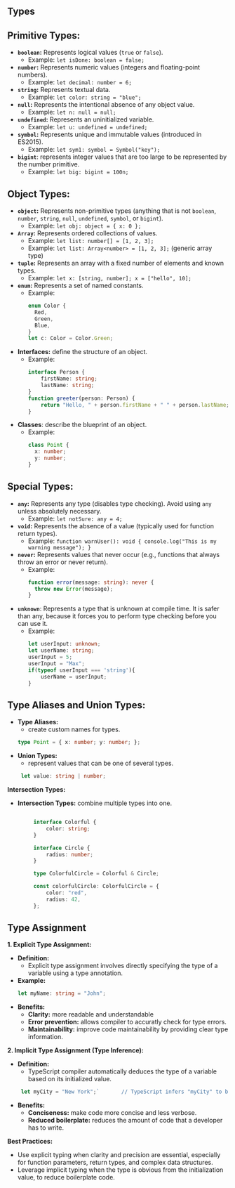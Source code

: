 ## Types

## **Primitive Types:**

* **`boolean`:** Represents logical values (`true` or `false`).
    * Example: `let isDone: boolean = false;`
* **`number`:** Represents numeric values (integers and floating-point numbers).
    * Example: `let decimal: number = 6;`
* **`string`:** Represents textual data.
    * Example: `let color: string = "blue";`
* **`null`:** Represents the intentional absence of any object value.
    * Example: `let n: null = null;`
* **`undefined`:** Represents an uninitialized variable.
    * Example: `let u: undefined = undefined;`
* **`symbol`:** Represents unique and immutable values (introduced in ES2015).
    * Example: `let sym1: symbol = Symbol("key");`
* **`bigint`**: represents integer values that are too large to be represented by the number primitive.
    * Example: `let big: bigint = 100n;`

## **Object Types:**

* **`object`:** Represents non-primitive types (anything that is not `boolean`, `number`, `string`, `null`, `undefined`, `symbol`, or `bigint`).
    * Example: `let obj: object = { x: 0 };`
* **`Array`:** Represents ordered collections of values.
    * Example: `let list: number[] = [1, 2, 3];`
    * Example: `let list: Array<number> = [1, 2, 3];` (generic array type)
* **`tuple`:** Represents an array with a fixed number of elements and known types.
    * Example: `let x: [string, number]; x = ["hello", 10];`
* **`enum`:** Represents a set of named constants.
    * Example:
        ```typescript
        enum Color {
          Red,
          Green,
          Blue,
        }
        let c: Color = Color.Green;
        ```
* **Interfaces:** define the structure of an object.
    * Example:
        ```typescript
        interface Person {
            firstName: string;
            lastName: string;
        }
        function greeter(person: Person) {
            return "Hello, " + person.firstName + " " + person.lastName;
        }
        ```
* **Classes**: describe the blueprint of an object.
    * Example:
        ```typescript
        class Point {
          x: number;
          y: number;
        }
        ```

## **Special Types:**

* **`any`:** Represents any type (disables type checking). Avoid using `any` unless absolutely necessary.
    * Example: `let notSure: any = 4;`
* **`void`:** Represents the absence of a value (typically used for function return types).
    * Example: `function warnUser(): void { console.log("This is my warning message"); }`
* **`never`:** Represents values that never occur (e.g., functions that always throw an error or never return).
    * Example:
        ```typescript
        function error(message: string): never {
          throw new Error(message);
        }
        ```
* **`unknown`**: Represents a type that is unknown at compile time. It is safer than any, because it forces you to perform type checking before you can use it.
    * Example:
        ```typescript
        let userInput: unknown;
        let userName: string;
        userInput = 5;
        userInput = "Max";
        if(typeof userInput === 'string'){
            userName = userInput;
        }

        ```

## **Type Aliases and Union Types:**

* **Type Aliases:**
   * create custom names for types.
  ```typescript
  type Point = { x: number; y: number; };
  ```
* **Union Types:**
   * represent values that can be one of several types.
  ```typescript
   let value: string | number;
  ```

**Intersection Types:**

* **Intersection Types:** combine multiple types into one.

   ```typescript
  
        interface Colorful {
            color: string;
        }

        interface Circle {
            radius: number;
        }

        type ColorfulCircle = Colorful & Circle;

        const colorfulCircle: ColorfulCircle = {
            color: "red",
            radius: 42,
        };
   ```

## Type Assignment
**1. Explicit Type Assignment:**

* **Definition:**
    * Explicit type assignment involves directly specifying the type of a variable using a type annotation.
* **Example:**
  ```typescript
  let myName: string = "John";
  ```
* **Benefits:**
    * **Clarity:**  more readable and understandable
    * **Error prevention:** allows compiler to accuratly check for type errors.
    * **Maintainability:** improve code maintainability by providing clear type information.

**2. Implicit Type Assignment (Type Inference):**
* **Definition:**
    * TypeScript compiler automatically deduces the type of a variable based on its initialized value.
   ```typescript
    let myCity = "New York";`       // TypeScript infers "myCity" to be a string
    ```
* **Benefits:**
    * **Conciseness:** make code more concise and less verbose.
    * **Reduced boilerplate:** reduces the amount of code that a developer has to write.

**Best Practices:**

* Use explicit typing when clarity and precision are essential, especially for function parameters, return types, and complex data structures.
* Leverage implicit typing when the type is obvious from the initialization value, to reduce boilerplate code.
